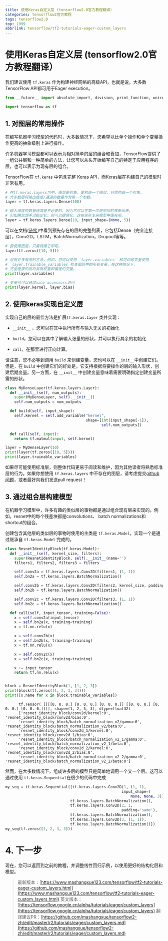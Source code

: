 ```yaml
---
title: 使用Keras自定义层 (tensorflow2.0官方教程翻译）
categories: tensorflow2官方教程
tags: tensorflow2.0
top: 1999
abbrlink: tensorflow/tf2-tutorials-eager-custom_layers
---
```


# 使用Keras自定义层 (tensorflow2.0官方教程翻译）

我们建议使用 `tf.keras` 作为构建神经网络的高级API，也就是说，大多数TensorFlow API都可用于Eager execution。

```python
from __future__ import absolute_import, division, print_function, unicode_literals

import tensorflow as tf
```

## 1. 对图层的常用操作

在编写机器学习模型的代码时，大多数情况下，您希望以比单个操作和单个变量操作更高的抽象级别上进行操作。

许多机器学习模型都可以表示为相对简单的层的组合和叠加，TensorFlow提供了一组公共层和一种简单的方法，让您可以从头开始编写自己的特定于应用程序的层，也可以表示为现有层的组合。

TensorFlow在 `tf.keras` 中包含完整 [Keras](https://keras.io) API，而Keras层在构建自己的模型时非常有用。


```python
# 在tf.keras.layers包中，图层是对象。要构造一个图层，只需构造一个对象。 
# 大多数层将输出维度/通道的数量作为第一个参数。 
layer = tf.keras.layers.Dense(100)

# 输入维度的数量通常是不必要的，因为它可以在第一次使用层时推断出来， 
# 但如果您想手动指定它，则可以提供它，这在某些复杂模型中很有用。 
layer = tf.keras.layers.Dense(10, input_shape=(None, 5))
```

可以在文档([链接](https://www.tensorflow.org/api_docs/python/tf/keras/layers))中看到预先存在的层的完整列表，它包括Dense（完全连接层），Conv2D，LSTM，BatchNormalization，Dropout等等。

```python
# 要使用图层，只需调用它即可。 
layer(tf.zeros([10, 5]))
```


```python
# 层有许多有用的方法，例如，您可以使用 `layer.variables` 和可训练变量使用 
# `layer.trainable_variables`检查图层中的所有变量，在这种情况下， 
# 完全连接的层将具有权重和偏差的变量。 
print(layer.variables) 
```

```python
# 变量也可以通过nice accessors访问
print(layer.kernel, layer.bias)
```

## 2. 使用keras实现自定义层

实现自己的层的最佳方法是扩展`tf.keras.Layer` 类并实现：

  *  `__init__` ，您可以在其中执行所有与输入无关的初始化

  * `build`，您可以在其中了解输入张量的形状，并可以执行其余的初始化

  * `call`，在那里进行正向计算。


请注意，您不必等到调用 `build` 来创建变量，您也可以在 `__init__`中创建它们。但是，在 `build` 中创建它们的好处是，它支持根据将要操作的层的输入形状，创建后期变量。另一方面，在 `__init__` 中创建变量意味着需要明确指定创建变量所需的形状。

```python
class MyDenseLayer(tf.keras.layers.Layer):
  def __init__(self, num_outputs):
    super(MyDenseLayer, self).__init__()
    self.num_outputs = num_outputs

  def build(self, input_shape):
    self.kernel = self.add_variable("kernel",
                                    shape=[int(input_shape[-1]),
                                           self.num_outputs])

  def call(self, input):
    return tf.matmul(input, self.kernel)

layer = MyDenseLayer(10)
print(layer(tf.zeros([10, 5])))
print(layer.trainable_variables)
```

如果尽可能使用标准层，则整体代码更易于阅读和维护，因为其他读者将熟悉标准层的行为。如果你想使用 `tf.keras.layers` 中不存在的图层，请考虑提交[github问题](http://github.com/tensorflow/tensorflow/issues/new)，或者最好向我们发送pull request！


## 3. 通过组合层构建模型

在机器学习模型中，许多有趣的类似层的事物都是通过组合现有层来实现的。例如，resnet中的每个残差块都是convolutions、 batch normalizations和shortcut的组合。

创建包含其他层的类似层的事物时使用的主类是 `tf.keras.Model`，实现一个是通过继承自 `tf.keras.Model` 完成的。

```python
class ResnetIdentityBlock(tf.keras.Model):
  def __init__(self, kernel_size, filters):
    super(ResnetIdentityBlock, self).__init__(name='')
    filters1, filters2, filters3 = filters

    self.conv2a = tf.keras.layers.Conv2D(filters1, (1, 1))
    self.bn2a = tf.keras.layers.BatchNormalization()

    self.conv2b = tf.keras.layers.Conv2D(filters2, kernel_size, padding='same')
    self.bn2b = tf.keras.layers.BatchNormalization()

    self.conv2c = tf.keras.layers.Conv2D(filters3, (1, 1))
    self.bn2c = tf.keras.layers.BatchNormalization()

  def call(self, input_tensor, training=False):
    x = self.conv2a(input_tensor)
    x = self.bn2a(x, training=training)
    x = tf.nn.relu(x)

    x = self.conv2b(x)
    x = self.bn2b(x, training=training)
    x = tf.nn.relu(x)

    x = self.conv2c(x)
    x = self.bn2c(x, training=training)

    x += input_tensor
    return tf.nn.relu(x)


block = ResnetIdentityBlock(1, [1, 2, 3])
print(block(tf.zeros([1, 2, 3, 3])))
print([x.name for x in block.trainable_variables])
```

```
      tf.Tensor( [[[[0. 0. 0.] [0. 0. 0.] [0. 0. 0.]] [[0. 0. 0.] [0. 0. 0.] [0. 0. 0.]]]], shape=(1, 2, 3, 3), dtype=float32)
      ['resnet_identity_block/conv2d/kernel:0', 'resnet_identity_block/conv2d/bias:0',
      'resnet_identity_block/batch_normalization_v2/gamma:0', 'resnet_identity_block/batch_normalization_v2/beta:0',
      'resnet_identity_block/conv2d_1/kernel:0', 'resnet_identity_block/conv2d_1/bias:0',
      'resnet_identity_block/batch_normalization_v2_1/gamma:0', 'resnet_identity_block/batch_normalization_v2_1/beta:0',
      'resnet_identity_block/conv2d_2/kernel:0', 'resnet_identity_block/conv2d_2/bias:0',
      'resnet_identity_block/batch_normalization_v2_2/gamma:0', 'resnet_identity_block/batch_normalization_v2_2/beta:0']
```

然而，在大多数情况下，组成许多层的模型只是简单地调用一个又一个层。这可以通过使用 `tf.keras.Sequential`在很少的代码中完成

```python
my_seq = tf.keras.Sequential([tf.keras.layers.Conv2D(1, (1, 1),
                                                    input_shape=(
                                                        None, None, 3)),
                             tf.keras.layers.BatchNormalization(),
                             tf.keras.layers.Conv2D(2, 1,
                                                    padding='same'),
                             tf.keras.layers.BatchNormalization(),
                             tf.keras.layers.Conv2D(3, (1, 1)),
                             tf.keras.layers.BatchNormalization()])
my_seq(tf.zeros([1, 2, 3, 3]))
```

# 4. 下一步

现在，您可以返回到之前的教程，并调整线性回归示例，以使用更好的结构化层和模型。

> 最新版本：[https://www.mashangxue123.com/tensorflow/tf2-tutorials-eager-custom_layers.html](https://www.mashangxue123.com/tensorflow/tf2-tutorials-eager-custom_layers.html)
> 英文版本：[https://tensorflow.google.cn/alpha/tutorials/eager/custom_layers](https://tensorflow.google.cn/alpha/tutorials/eager/custom_layers)
> 翻译建议PR：[https://github.com/mashangxue/tensorflow2-zh/edit/master/r2/tutorials/eager/custom_layers.md](https://github.com/mashangxue/tensorflow2-zh/edit/master/r2/tutorials/eager/custom_layers.md)
